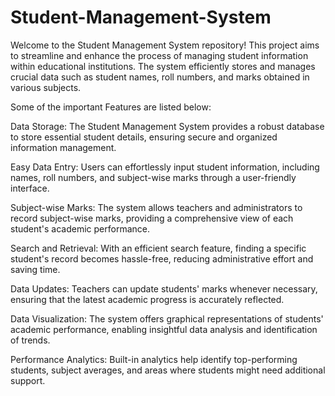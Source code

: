 # Student-Management-System
Welcome to the Student Management System repository! This project aims to streamline and enhance the process of managing student information within educational institutions. The system efficiently stores and manages crucial data such as student names, roll numbers, and marks obtained in various subjects.

Some of the important Features are listed below:

Data Storage: The Student Management System provides a robust database to store essential student details, ensuring secure and organized information management.

Easy Data Entry: Users can effortlessly input student information, including names, roll numbers, and subject-wise marks through a user-friendly interface.

Subject-wise Marks: The system allows teachers and administrators to record subject-wise marks, providing a comprehensive view of each student's academic performance.

Search and Retrieval: With an efficient search feature, finding a specific student's record becomes hassle-free, reducing administrative effort and saving time.

Data Updates: Teachers can update students' marks whenever necessary, ensuring that the latest academic progress is accurately reflected.

Data Visualization: The system offers graphical representations of students' academic performance, enabling insightful data analysis and identification of trends.

Performance Analytics: Built-in analytics help identify top-performing students, subject averages, and areas where students might need additional support.

